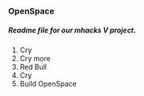### OpenSpace ###

##### Readme file for our mhacks V project. #####

1. Cry
2. Cry more
3. Red Bull
4. Cry
5. Build OpenSpace
